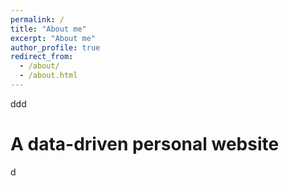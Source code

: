 ```yaml
---
permalink: /
title: "About me"
excerpt: "About me"
author_profile: true
redirect_from: 
  - /about/
  - /about.html
---
```


ddd

A data-driven personal website
======
d
